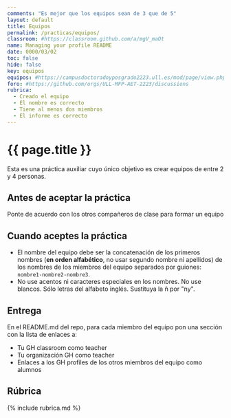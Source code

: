 ```yaml
---
comments: "Es mejor que los equipos sean de 3 que de 5"
layout: default
title: Equipos
permalink: /practicas/equipos/
classroom: #https://classroom.github.com/a/mgV_maOt
name: Managing your profile README
date: 0000/03/02
toc: false
hide: false
key: equipos
equipos: #https://campusdoctoradoyposgrado2223.ull.es/mod/page/view.php?id=839
foro: #https://github.com/orgs/ULL-MFP-AET-2223/discussions
rubrica:
  - Creado el equipo
  - El nombre es correcto
  - Tiene al menos dos miembros
  - El informe es correcto
---
```


# {{ page.title }}

Esta es una práctica auxiliar cuyo único objetivo es crear equipos de entre 2 y 4 personas. 

## Antes de aceptar la práctica

Ponte de acuerdo con los otros compañeros de clase para formar un equipo
  
## Cuando aceptes la práctica

* El nombre del equipo debe ser la concatenación de los primeros nombres (**en orden alfabético**, no usar segundo nombre ni apellidos) de los nombres de los miembros del equipo separados por guiones: `nombre1-nombre2-nombre3`.
* No use acentos ni caracteres especiales en los nombres. No use blancos. Sólo letras del alfabeto inglés. Sustituya la ñ por "ny".

## Entrega 

En el README.md del repo, para cada miembro del equipo  pon una sección con la lista de enlaces a:

* Tu GH classroom como teacher
* Tu organización GH como teacher
* Enlaces a los GH profiles de los otros miembros del equipo como alumnos

## Rúbrica

{% include rubrica.md %}